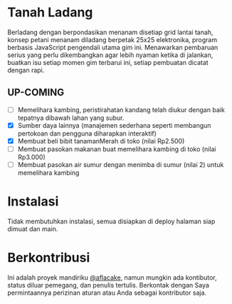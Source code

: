 # Tanah Ladang
Berladang dengan berpondasikan menanam disetiap grid lantai tanah, konsep petani menanam diladang berpetak 25x25 elektronika, program berbasis JavaScript pengendali utama gim ini. Menawarkan pembaruan serius yang perlu dikembangkan agar lebih nyaman ketika di jalankan, buatkan isu setiap momen gim terbarui ini, setiap pembuatan dicatat dengan rapi.

## UP-COMING
- [ ] Memelihara kambing, peristirahatan kandang telah diukur dengan baik tepatnya dibawah lahan yang subur.
- [X] Sumber daya lainnya (manajemen sederhana seperti membangun pertokoan dan pengguna diharapkan interaktif)
- [X] Membuat beli bibit tanamanMerah di toko (nilai Rp2.500)
- [ ] Membuat pasokan makanan buat memelihara kambing di toko (nilai Rp3.000)
- [ ] Membuat pasokan air sumur dengan menimba di sumur (nilai 2) untuk memelihara kambing

# Instalasi
Tidak membutuhkan instalasi, semua disiapkan di deploy halaman siap dimuat dan main.

# Berkontribusi
Ini adalah proyek mandiriku [@aflacake](https://github.com/aflacake), namun mungkin ada kontibutor, status diluar pemegang, dan penulis tertulis. Berkontak dengan Saya permintaannya perizinan aturan atau Anda sebagai kontributor saja.
